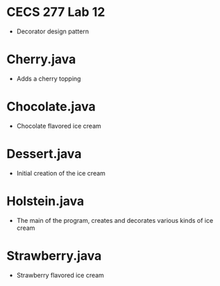 # CECS 277 Lab 12
* Decorator design pattern

# Cherry.java
* Adds a cherry topping

# Chocolate.java
* Chocolate flavored ice cream

# Dessert.java
* Initial creation of the ice cream

# Holstein.java
* The main of the program, creates and decorates various kinds of ice cream

# Strawberry.java
* Strawberry flavored ice cream